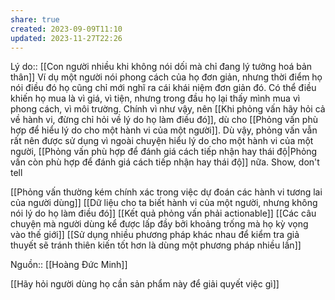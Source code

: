 ```yaml
---
share: true
created: 2023-09-09T11:10
updated: 2023-11-27T22:26
---
```

Lý do:: [[Con người nhiều khi không nói dối mà chỉ đang lý tưởng hoá bản thân]]
Ví dụ một người nói phong cách của họ đơn giản, nhưng thời điểm họ nói điều đó họ cũng chỉ mới nghĩ ra cái khái niệm đơn giản đó. Có thể điều khiến họ mua là vì giá, vì tiện, nhưng trong đầu họ lại thấy mình mua vì phong cách, vì môi trường. Chính vì như vậy, nên [[Khi phỏng vấn hãy hỏi cả về hành vi, đừng chỉ hỏi về lý do họ làm điều đó]], dù cho [[Phỏng vấn phù hợp để hiểu lý do cho một hành vi của một người]]. Dù vậy, phỏng vấn vẫn rất nên được sử dụng vì ngoài chuyện hiểu lý do cho một hành vi của một người, [[Phỏng vấn phù hợp để đánh giá cách tiếp nhận hay thái độ|Phỏng vấn còn phù hợp để đánh giá cách tiếp nhận hay thái độ]] nữa.
Show, don't tell

[[Phỏng vấn thường kém chính xác trong việc dự đoán các hành vi tương lai của người dùng]]
[[Dữ liệu cho ta biết hành vi của một người, nhưng không nói lý do họ làm điều đó]]
[[Kết quả phỏng vấn phải actionable]]
[[Các câu chuyện mà người dùng kể được lấp đầy bởi khoảng trống mà họ kỳ vọng vào thế giới]]
[[Sử dụng nhiều phương pháp khác nhau để kiểm tra giả thuyết sẽ tránh thiên kiến tốt hơn là dùng một phương pháp nhiều lần]]

Nguồn:: [[Hoàng Đức Minh]]

[[Hãy hỏi người dùng họ cần sản phẩm này để giải quyết việc gì]]